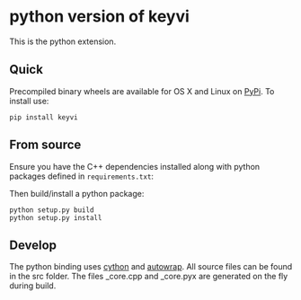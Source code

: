 # python version of keyvi

This is the python extension.

## Quick

Precompiled binary wheels are available for OS X and Linux on [PyPi](https://pypi.python.org/pypi/keyvi). To install use:

    pip install keyvi

## From source

Ensure you have the C++ dependencies installed along with python packages defined in `requirements.txt`:

Then build/install a python package:

    python setup.py build
    python setup.py install


## Develop

The python binding uses [cython](http://cython.org/) and [autowrap](https://github.com/uweschmitt/autowrap). All source files can be found in the src folder. The files _core.cpp and _core.pyx are generated on the fly during build.
